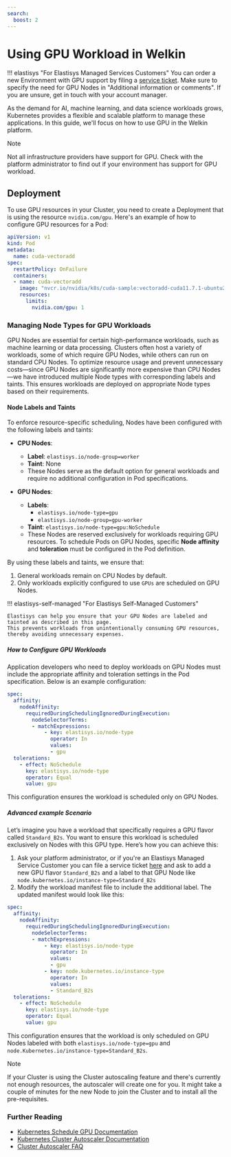 ```yaml
---
search:
  boost: 2
---
```


# Using GPU Workload in Welkin

!!! elastisys "For Elastisys Managed Services Customers"
    You can order a new Environment with GPU support by filing a [service ticket](https://elastisys.atlassian.net/servicedesk/).
    Make sure to specify the need for GPU Nodes in "Additional information or comments".
    If you are unsure, get in touch with your account manager.

As the demand for AI, machine learning, and data science workloads grows, Kubernetes provides a flexible and scalable platform to manage these applications.
In this guide, we'll focus on how to use GPU in the Welkin platform.

> [!NOTE]
> Not all infrastructure providers have support for GPU.
> Check with the platform administrator to find out if your environment has support for GPU workload.

## Deployment

To use GPU resources in your Cluster, you need to create a Deployment that is using the resource `nvidia.com/gpu`.
Here's an example of how to configure GPU resources for a Pod:

```yaml
apiVersion: v1
kind: Pod
metadata:
  name: cuda-vectoradd
spec:
  restartPolicy: OnFailure
  containers:
  - name: cuda-vectoradd
    image: "nvcr.io/nvidia/k8s/cuda-sample:vectoradd-cuda11.7.1-ubuntu20.04"
    resources:
      limits:
        nvidia.com/gpu: 1
```

### Managing Node Types for GPU Workloads

GPU Nodes are essential for certain high-performance workloads, such as machine learning or data processing.
Clusters often host a variety of workloads, some of which require GPU Nodes, while others can run on standard CPU Nodes.
To optimize resource usage and prevent unnecessary costs—since GPU Nodes are significantly more expensive than CPU Nodes—we have introduced multiple Node types with corresponding labels and taints.
This ensures workloads are deployed on appropriate Node types based on their requirements.

#### Node Labels and Taints

To enforce resource-specific scheduling, Nodes have been configured with the following labels and taints:

- **CPU Nodes**:
    - **Label**: `elastisys.io/node-group=worker`
    - **Taint**: None
    - These Nodes serve as the default option for general workloads and require no additional configuration in Pod specifications.

- **GPU Nodes**:
    - **Labels**:
        - `elastisys.io/node-type=gpu`
        - `elastisys.io/node-group=gpu-worker`
    - **Taint**: `elastisys.io/node-type=gpu:NoSchedule`
    - These Nodes are reserved exclusively for workloads requiring GPU resources. To schedule Pods on GPU Nodes, specific **Node affinity** and **toleration** must be configured in the Pod definition.

By using these labels and taints, we ensure that:

1. General workloads remain on CPU Nodes by default.
1. Only workloads explicitly configured to use `GPUs` are scheduled on GPU Nodes.

!!! elastisys-self-managed "For Elastisys Self-Managed Customers"

    Elastisys can help you ensure that your GPU Nodes are labeled and tainted as described in this page.
    This prevents workloads from unintentionally consuming GPU resources, thereby avoiding unnecessary expenses.

##### How to Configure GPU Workloads

Application developers who need to deploy workloads on GPU Nodes must include the appropriate affinity and toleration settings in the Pod specification. Below is an example configuration:

```yaml
spec:
  affinity:
    nodeAffinity:
      requiredDuringSchedulingIgnoredDuringExecution:
        nodeSelectorTerms:
        - matchExpressions:
            - key: elastisys.io/node-type
              operator: In
              values:
              - gpu
  tolerations:
    - effect: NoSchedule
      key: elastisys.io/node-type
      operator: Equal
      value: gpu
```

This configuration ensures the workload is scheduled only on GPU Nodes.

##### Advanced example Scenario

Let’s imagine you have a workload that specifically requires a GPU flavor called `Standard_B2s`.
You want to ensure this workload is scheduled exclusively on Nodes with this GPU type. Here’s how you can achieve this:

1. Ask your platform administrator, or if you're an Elastisys Managed Service Customer you can file a service ticket [here](https://elastisys.atlassian.net/servicedesk/) and ask to add a new GPU flavor `Standard_B2s` and a label to that GPU Node like `node.kubernetes.io/instance-type=Standard_B2s`
1. Modify the workload manifest file to include the additional label. The updated manifest would look like this:

  ```yaml
  spec:
    affinity:
      nodeAffinity:
        requiredDuringSchedulingIgnoredDuringExecution:
          nodeSelectorTerms:
          - matchExpressions:
              - key: elastisys.io/node-type
                operator: In
                values:
                - gpu
              - key: node.kubernetes.io/instance-type
                operator: In
                values:
                - Standard_B2s
    tolerations:
      - effect: NoSchedule
        key: elastisys.io/node-type
        operator: Equal
        value: gpu
  ```

This configuration ensures that the workload is only scheduled on GPU Nodes labeled with both `elastisys.io/node-type=gpu` and `node.Kubernetes.io/instance-type=Standard_B2s`.

> [!NOTE]
> If your Cluster is using the Cluster autoscaling feature and there's currently not enough resources, the autoscaler will create one for you.
> It might take a couple of minutes for the new Node to join the Cluster and to install all the pre-requisites.

### Further Reading

- [Kubernetes Schedule GPU Documentation](https://kubernetes.io/docs/tasks/manage-gpus/scheduling-gpus/)
- [Kubernetes Cluster Autoscaler Documentation](https://kubernetes.io/docs/concepts/cluster-administration/cluster-autoscaling/)
- [Cluster Autoscaler FAQ](https://github.com/kubernetes/autoscaler/blob/master/cluster-autoscaler/FAQ.md)
